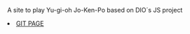 A site to play Yu-gi-oh Jo-Ken-Po based on DIO´s JS project

<li><a href="https://joaoricardodeoa.github.io/Memes-jo-ken-po-js/">GIT PAGE</a></li>
